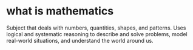 # what is mathematics

Subject that deals with numbers, quantities, shapes, and patterns. 
Uses logical and systematic reasoning to 
  describe and solve problems, 
  model real-world situations, and 
  understand the world around us.
